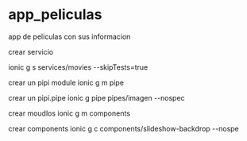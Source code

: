 # app_peliculas
app de peliculas con sus informacion


crear servicio

ionic g s services/movies --skipTests=true

crear un pipi module
ionic g m pipe

crear un pipi.pipe
ionic g pipe pipes/imagen --nospec


crear moudlos
ionic g m components

crear components
ionic g c components/slideshow-backdrop --nospe
